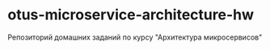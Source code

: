 # otus-microservice-architecture-hw
Репозиторий домашних заданий по курсу "Архитектура микросервисов"
